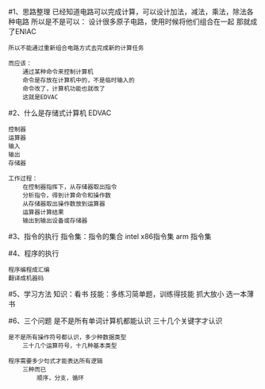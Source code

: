 #1、思路整理
    已经知道电路可以完成计算，可以设计加法，减法，乘法，除法各种电路
    所以是不是可以：
        设计很多原子电路，使用时候将他们组合在一起
        那就成了ENIAC

    所以不能通过重新组合电路方式去完成新的计算任务

    而应该：
        通过某种命令来控制计算机
        命令是存放在计算机中的，不是临时输入的
        命令改了，计算机功能也就改了
        这就是EDVAC

#2、什么是存储式计算机
    EDVAC

    控制器
    运算器
    输入
    输出
    存储器

    工作过程：
        在控制器指挥下，从存储器取出指令
        分析指令，得到计算命令和操作数
        从存储器取出操作数放到运算器
        运算器计算结果
        输出到输出设备或存储器


#3、指令的执行
    指令集：指令的集合
        intel x86指令集
        arm 指令集

#4、程序的执行

    程序编程成汇编
    翻译成机器码
#5、学习方法
    知识：看书
    技能：多练习简单题，训练得技能
    抓大放小
    选一本薄书

#6、三个问题
    是不是所有单词计算机都能认识
        三十几个关键字才认识

    是不是所有操作符号都认识，多少种数据类型
        三十几个运算符号，十几种基本类型

    程序需要多少句式才能表达所有逻辑
        三种而已
            顺序，分支，循环
